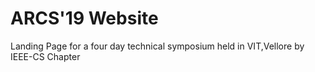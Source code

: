 # ARCS'19 Website

Landing Page for a four day technical symposium held in VIT,Vellore by IEEE-CS Chapter
